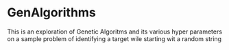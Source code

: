 # GenAlgorithms
This is an exploration of Genetic Algoritms and its various hyper parameters on a sample problem of identifying a target wile starting wit a random string
